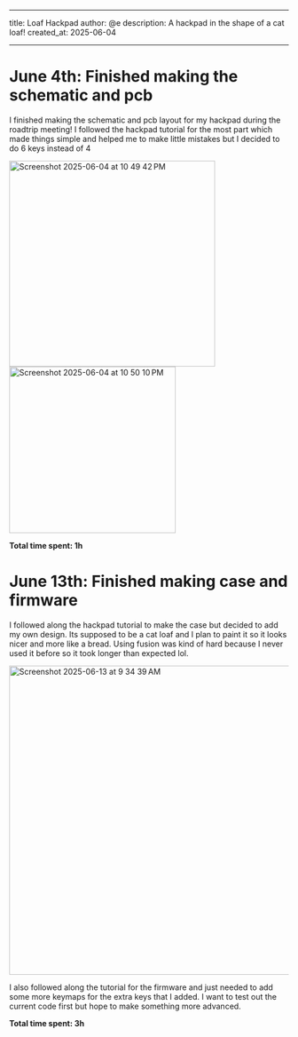 ___
title: Loaf Hackpad
author: @e
description: A hackpad in the shape of a cat loaf!
created_at: 2025-06-04
___

# June 4th: Finished making the schematic and pcb

I finished making the schematic and pcb layout for my hackpad during the roadtrip meeting! I followed the hackpad tutorial for the most part which made things simple and helped me to make little mistakes but I decided to do 6 keys instead of 4

<img width="371" alt="Screenshot 2025-06-04 at 10 49 42 PM" src="https://github.com/user-attachments/assets/01ab8a2f-a6b0-46fc-856f-d0b8fa4da8d4" />
<img width="300" alt="Screenshot 2025-06-04 at 10 50 10 PM" src="https://github.com/user-attachments/assets/eb4cc6b9-1d77-4d5e-afbe-1a5f888de438" />

**Total time spent: 1h**

# June 13th: Finished making case and firmware

I followed along the hackpad tutorial to make the case but decided to add my own design. Its supposed to be a cat loaf and I plan to paint it so it looks nicer and more like a bread. Using fusion was kind of hard because I never used it before so it took longer than expected lol.

<img width="557" alt="Screenshot 2025-06-13 at 9 34 39 AM" src="https://github.com/user-attachments/assets/3ef5104d-ffea-4c16-91d5-5f1d8d6fad30" />

I also followed along the tutorial for the firmware and just needed to add some more keymaps for the extra keys that I added. I want to test out the current code first but hope to make something more advanced.

**Total time spent: 3h**
